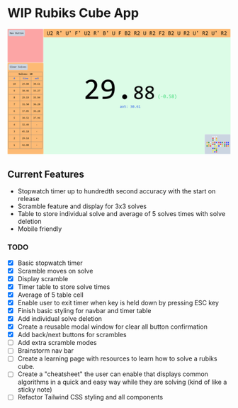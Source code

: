 # WIP Rubiks Cube App

![webpage screenshot](https://github.com/stevenluo23/rubiks-cube-app/blob/main/screenshots/app.png?raw=true)

## Current Features

- Stopwatch timer up to hundredth second accuracy with the start on release
- Scramble feature and display for 3x3 solves
- Table to store individual solve and average of 5 solves times with solve deletion
- Mobile friendly

### TODO

- [x] Basic stopwatch timer
- [x] Scramble moves on solve
- [x] Display scramble
- [x] Timer table to store solve times
- [x] Average of 5 table cell
- [x] Enable user to exit timer when key is held down by pressing ESC key
- [x] Finish basic styling for navbar and timer table
- [x] Add individual solve deletion
- [x] Create a reusable modal window for clear all button confirmation
- [x] Add back/next buttons for scrambles
- [ ] Add extra scramble modes
- [ ] Brainstorm nav bar
- [ ] Create a learning page with resources to learn how to solve a rubiks cube.
- [ ] Create a "cheatsheet" the user can enable that displays common algorithms in a quick and easy way while they are solving (kind of like a sticky note)
- [ ] Refactor Tailwind CSS styling and all components
